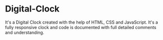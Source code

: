 # Digital-Clock
It's a Digital Clock created with the help of HTML, CSS and JavaScript. It's a fully responsive clock and code is documented with full detailed comments and understanding.
